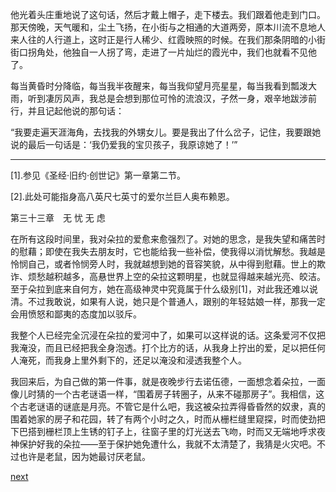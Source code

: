 
他光着头庄重地说了这句话，然后才戴上帽子，走下楼去。我们跟着他走到门口。那天傍晚，天气暖和，尘土飞扬，在小街与之相通的大道两旁，原本川流不息地人来人往的人行道上，这时正是行人稀少、红霞映照的时候。在我们那条阴暗的小街街口拐角处，他独自一人拐了弯，走进了一片灿烂的霞光中，我们也就看不见他了。

每当黄昏时分降临，每当我半夜醒来，每当我仰望月亮星星，每当我看到瓢泼大雨，听到凄厉风声，我总是会想到那位可怜的流浪汉，孑然一身，艰辛地跋涉前行，并且记起他说的那句话：

“我要走遍天涯海角，去找我的外甥女儿。要是我出了什么岔子，记住，我要跟她说的最后一句话是：‘我仍爱我的宝贝孩子，我原谅她了！’”

* * *

[1].参见《圣经·旧约·创世记》第一章第二节。

[2].此处可能指身高八英尺七英寸的爱尔兰巨人奥布赖恩。

第三十三章　无 忧 无 虑

在所有这段时间里，我对朵拉的爱愈来愈强烈了。对她的思念，是我失望和痛苦时的慰藉；即使在我失去朋友时，它也能给我一些补偿，使我得以消忧解愁。我越是怜悯自己，或者怜悯旁人时，我就越想到她的音容笑貌，从中得到慰藉。世上的欺诈、烦愁越积越多，高悬世界上空的朵拉这颗明星，也就显得越来越光亮、皎洁。至于朵拉到底来自何方，她在高级神灵中究竟属于什么级别[1]，对此我还难以说清。不过我敢说，如果有人说，她只是个普通人，跟别的年轻姑娘一样，那我一定会用愤怒和鄙夷的态度加以驳斥。

我整个人已经完全沉浸在朵拉的爱河中了，如果可以这样说的话。这条爱河不仅把我淹没，而且已经把我全身泡透。打个比方的话，从我身上拧出的爱，足以把任何人淹死，而我身上里外剩下的，还足以淹没和浸透我整个人。

我回来后，为自己做的第一件事，就是夜晚步行去诺伍德，一面想念着朵拉，一面像儿时猜的一个古老谜语一样，“围着房子转圈子，从来不碰那房子”。我相信，这个古老谜语的谜底是月亮。不管它是什么吧，我这被朵拉弄得昏昏然的奴隶，真的围着她家的房子和花园，转了有两个小时之久，时而从栅栏缝里窥探，时而使劲把下巴搭到栅栏顶上生锈的钉子上，往窗子里的灯光送去飞吻，时而又无端地呼求夜神保护好我的朵拉——至于保护她免遭什么，我就不太清楚了，我猜是火灾吧。不过也许是老鼠，因为她最讨厌老鼠。

[next](page422.md)